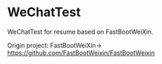 # WeChatTest
WeChatTest for resume based on FastBootWeiXin.


Origin project: FastBootWeiXin-> https://github.com/FastBootWeixin/FastBootWeixin
